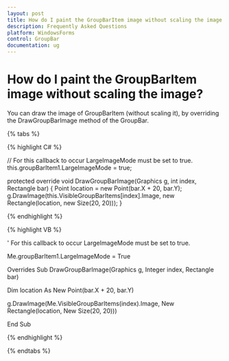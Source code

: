 ```yaml
---
layout: post
title: How do I paint the GroupBarItem image without scaling the image | WindowsForms | Syncfusion
description: Frequently Asked Questions
platform: WindowsForms
control: GroupBar
documentation: ug
---
```

# How do I paint the GroupBarItem image without scaling the image?

You can draw the image of GroupBarItem (without scaling it), by overriding the DrawGroupBarImage method of the GroupBar.

{% tabs %}

{% highlight C# %}  

// For this callback to occur LargeImageMode must be set to true.
 this.groupBarItem1.LargeImageMode = true;

protected override void DrawGroupBarImage(Graphics g, int index, Rectangle bar)
{
Point location = new Point(bar.X + 20, bar.Y);
g.DrawImage(this.VisibleGroupBarItems[index].Image, new Rectangle(location, new Size(20, 20)));
}

{% endhighlight %}


{% highlight VB %}

' For this callback to occur LargeImageMode must be set to true.

Me.groupBarItem1.LargeImageMode = True

Overrides Sub DrawGroupBarImage(Graphics g, Integer index, Rectangle bar)

Dim location As New Point(bar.X + 20, bar.Y)

g.DrawImage(Me.VisibleGroupBarItems(index).Image, New Rectangle(location, New Size(20, 20)))

End Sub

{% endhighlight %}

{% endtabs %}